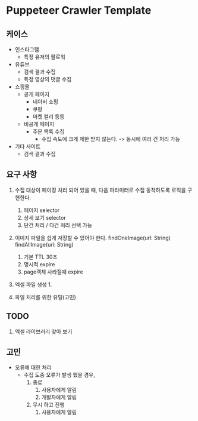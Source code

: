 # Puppeteer Crawler Template

## 케이스

- 인스타그램
  - 특정 유저의 팔로워
- 유튜브
  - 검색 결과 수집
  - 특정 영상의 댓글 수집
- 쇼핑몰
  - 공개 페이지
    - 네이버 쇼핑
    - 쿠팡
    - 마켓 컬리 등등 
  - 비공개 페이지
    - 주문 목록 수집
      - 수집 속도에 크게 제한 받지 않는다. -> 동시에 여러 건 처리 가능
- 기타 사이트
  - 검색 결과 수집

## 요구 사항

1. 수집 대상이 페이징 처리 되어 있을 때, 다음 파라미터로 수집 동작하도록 로직을 구현한다.
   1. 페이지 selector
   2. 상세 보기 selector
   3. 단건 처리 / 다건 처리 선택 가능
2. 이미지 파일을 쉽게 저장할 수 있어야 한다.
   findOneImage(url: String)
   findAllImage(url: String)
   1. 기본 TTL 30초
   2. 명시적 expire
   3. page객체 사라질때 expire
   

3. 엑셀 파일 생성
   1. 


3. 파일 처리를 위한 유틸(고민)

## TODO
1. 엑셀 라이브러리 찾아 보기

## 고민
- 오류에 대한 처리
  - 수집 도중 오류가 발생 했을 경우,
    1. 종료
       1. 사용자에게 알림
       2. 개발자에게 알림
    2. 무시 하고 진행
       1. 사용자에게 알림
